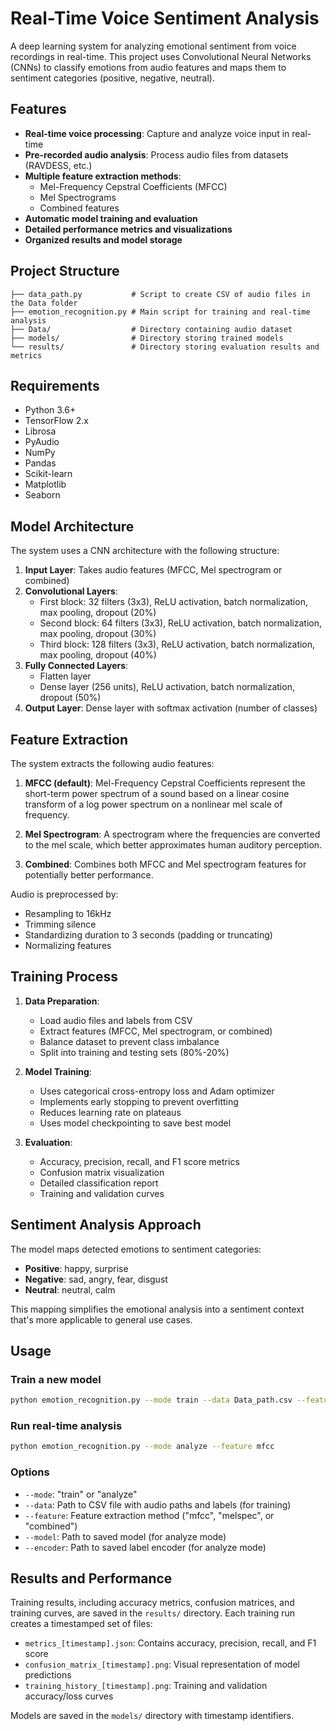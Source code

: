 # Real-Time Voice Sentiment Analysis

A deep learning system for analyzing emotional sentiment from voice recordings in real-time. This project uses Convolutional Neural Networks (CNNs) to classify emotions from audio features and maps them to sentiment categories (positive, negative, neutral).

## Features

- **Real-time voice processing**: Capture and analyze voice input in real-time
- **Pre-recorded audio analysis**: Process audio files from datasets (RAVDESS, etc.)
- **Multiple feature extraction methods**:
  - Mel-Frequency Cepstral Coefficients (MFCC)
  - Mel Spectrograms
  - Combined features
- **Automatic model training and evaluation**
- **Detailed performance metrics and visualizations**
- **Organized results and model storage**

## Project Structure

```
├── data_path.py           # Script to create CSV of audio files in the Data folder
├── emotion_recognition.py # Main script for training and real-time analysis
├── Data/                  # Directory containing audio dataset
├── models/                # Directory storing trained models
└── results/               # Directory storing evaluation results and metrics
```

## Requirements

- Python 3.6+
- TensorFlow 2.x
- Librosa
- PyAudio
- NumPy
- Pandas
- Scikit-learn
- Matplotlib
- Seaborn

## Model Architecture

The system uses a CNN architecture with the following structure:

1. **Input Layer**: Takes audio features (MFCC, Mel spectrogram or combined)
2. **Convolutional Layers**:
   - First block: 32 filters (3x3), ReLU activation, batch normalization, max pooling, dropout (20%)
   - Second block: 64 filters (3x3), ReLU activation, batch normalization, max pooling, dropout (30%)
   - Third block: 128 filters (3x3), ReLU activation, batch normalization, max pooling, dropout (40%)
3. **Fully Connected Layers**:
   - Flatten layer
   - Dense layer (256 units), ReLU activation, batch normalization, dropout (50%)
4. **Output Layer**: Dense layer with softmax activation (number of classes)

## Feature Extraction

The system extracts the following audio features:

1. **MFCC (default)**: Mel-Frequency Cepstral Coefficients represent the short-term power spectrum of a sound based on a linear cosine transform of a log power spectrum on a nonlinear mel scale of frequency.

2. **Mel Spectrogram**: A spectrogram where the frequencies are converted to the mel scale, which better approximates human auditory perception.

3. **Combined**: Combines both MFCC and Mel spectrogram features for potentially better performance.

Audio is preprocessed by:
- Resampling to 16kHz
- Trimming silence
- Standardizing duration to 3 seconds (padding or truncating)
- Normalizing features

## Training Process

1. **Data Preparation**: 
   - Load audio files and labels from CSV
   - Extract features (MFCC, Mel spectrogram, or combined)
   - Balance dataset to prevent class imbalance
   - Split into training and testing sets (80%-20%)

2. **Model Training**:
   - Uses categorical cross-entropy loss and Adam optimizer
   - Implements early stopping to prevent overfitting
   - Reduces learning rate on plateaus
   - Uses model checkpointing to save best model

3. **Evaluation**:
   - Accuracy, precision, recall, and F1 score metrics
   - Confusion matrix visualization
   - Detailed classification report
   - Training and validation curves

## Sentiment Analysis Approach

The model maps detected emotions to sentiment categories:
- **Positive**: happy, surprise
- **Negative**: sad, angry, fear, disgust
- **Neutral**: neutral, calm

This mapping simplifies the emotional analysis into a sentiment context that's more applicable to general use cases.

## Usage

### Train a new model

```bash
python emotion_recognition.py --mode train --data Data_path.csv --feature mfcc
```

### Run real-time analysis

```bash
python emotion_recognition.py --mode analyze --feature mfcc
```

### Options

- `--mode`: "train" or "analyze"
- `--data`: Path to CSV file with audio paths and labels (for training)
- `--feature`: Feature extraction method ("mfcc", "melspec", or "combined")
- `--model`: Path to saved model (for analyze mode)
- `--encoder`: Path to saved label encoder (for analyze mode)

## Results and Performance

Training results, including accuracy metrics, confusion matrices, and training curves, are saved in the `results/` directory. Each training run creates a timestamped set of files:

- `metrics_[timestamp].json`: Contains accuracy, precision, recall, and F1 score
- `confusion_matrix_[timestamp].png`: Visual representation of model predictions
- `training_history_[timestamp].png`: Training and validation accuracy/loss curves

Models are saved in the `models/` directory with timestamp identifiers.

